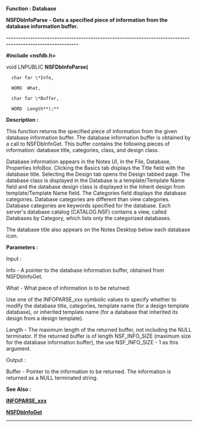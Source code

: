




<!--
 /\* Font Definitions \*/
 @font-face
 {font-family:"Tms Rmn";
 panose-1:2 2 6 3 4 5 5 2 3 4;}
@font-face
 {font-family:Helv;
 panose-1:2 11 6 4 2 2 2 3 2 4;}
@font-face
 {font-family:"Cambria Math";
 panose-1:2 4 5 3 5 4 6 3 2 4;}
 /\* Style Definitions \*/
 p.MsoNormal, li.MsoNormal, div.MsoNormal
 {margin-top:0cm;
 margin-right:0cm;
 margin-bottom:8.0pt;
 margin-left:0cm;
 line-height:107%;
 font-size:11.0pt;
 font-family:"Calibri",sans-serif;}
.MsoChpDefault
 {font-size:11.0pt;}
.MsoPapDefault
 {margin-bottom:8.0pt;
 line-height:107%;}
 /\* Page Definitions \*/
 @page WordSection1
 {size:612.0pt 792.0pt;
 margin:72.0pt 72.0pt 72.0pt 72.0pt;}
div.WordSection1
 {page:WordSection1;}
-->




 


**Function : Database**



**NSFDbInfoParse** **- Gets a
specified piece of information from the database information buffer.**


**----------------------------------------------------------------------------------------------------------**



**#include <nsfdb.h>**



void
LNPUBLIC **NSFDbInfoParse(**  

      char far \*Info,  

      WORD  What,  

      char far \*Buffer,  

      WORD  Length**);**



**Description :**



This
function returns the specified piece of information from the given database
information buffer.  The database information buffer is obtained by a call to
NSFDbInfoGet.  This buffer contains the following pieces of information: 
database title, categories, class, and design class.  

  

Database information appears in the Notes UI, in the File, Database, Properties
InfoBox.  Clicking the Basics tab displays the Title field with the database
title.  Selecting the Design tab opens the Design tabbed page. The database
class is displayed in the Database is a template/Template Name field and the
database design class is displayed in the Inherit design from template/Template
Name field. The Categories field displays the database categories.  Database
categories are different than view categories.  Database categories are
keywords specified for the database.  Each server's database catalog
(CATALOG.NSF) contains a view, called Databases by Category, which lists only
the categorized databases.  

  

The database title also appears on the Notes Desktop below each database icon. 



 


**Parameters :**



Input :  

Info  -  A pointer to the database information buffer, obtained from
NSFDbInfoGet.  

  

What  -  What piece of information is to be returned:  

Use one of the INFOPARSE\_xxx symbolic values to specify whether to modify the
database title, categories, template name (for a design template database), or
inherited template name (for a database that inherited its design from a design
template).  

  

Length  -  The maximum length of the returned buffer, not including the NULL
terminator.  If the returned buffer is of length NSF\_INFO\_SIZE (maximum size
for the database information buffer), the use NSF\_INFO\_SIZE - 1 as this
argument.  

  




Output :  

Buffer  -  Pointer to the information to be returned.  The information is
returned as a NULL terminated string.  

  




 **See Also :**


**[INFOPARSE\_xxx](notes:///8525872100478C66/61FD4E9848264AD28525620B006BA8BD/00A0009F00E800BD85255E5200656916)**


**[NSFDbInfoGet](NSFDbInfoGet.md)**



----------------------------------------------------------------------------------------------------------


 





